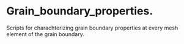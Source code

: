 # Grain_boundary_properties.
Scripts for charachterizing grain boundary properties at every mesh element of the grain boundary. 
